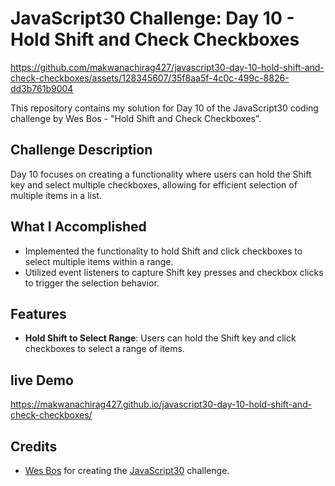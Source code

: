 # JavaScript30 Challenge: Day 10 - Hold Shift and Check Checkboxes


https://github.com/makwanachirag427/javascript30-day-10-hold-shift-and-check-checkboxes/assets/128345607/35f8aa5f-4c0c-499c-8826-dd3b761b9004



This repository contains my solution for Day 10 of the JavaScript30 coding challenge by Wes Bos - "Hold Shift and Check Checkboxes".

## Challenge Description

Day 10 focuses on creating a functionality where users can hold the Shift key and select multiple checkboxes, allowing for efficient selection of multiple items in a list.

## What I Accomplished

- Implemented the functionality to hold Shift and click checkboxes to select multiple items within a range.
- Utilized event listeners to capture Shift key presses and checkbox clicks to trigger the selection behavior.

## Features

- **Hold Shift to Select Range**: Users can hold the Shift key and click checkboxes to select a range of items.

## live Demo

https://makwanachirag427.github.io/javascript30-day-10-hold-shift-and-check-checkboxes/

## Credits

- [Wes Bos](https://wesbos.com/) for creating the [JavaScript30](https://javascript30.com/) challenge.


